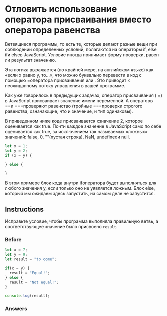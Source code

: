 # Отловить использование оператора присваивания вместо оператора равенства
Ветвящиеся программы, то есть те, которые делают разные вещи при соблюдении определенных условий, полагаются на операторы if, else ifи elseв JavaScript. Условие иногда принимает форму проверки, равен ли результат значению.

Эта логика выражается (по крайней мере, на английском языке) как «если x равно y, то…», что можно буквально перевести в код с помощью =оператора присваивания или . Это приводит к неожиданному потоку управления в вашей программе.

Как уже говорилось в предыдущих задачах, оператор присваивания ( =) в JavaScript присваивает значение имени переменной. А операторы ==и ===проверяют равенство (тройные ===проверки строгого равенства, означающие, что и значение, и тип одинаковы).

В приведенном ниже коде присваивается xзначение 2, которое оценивается как true. Почти каждое значение в JavaScript само по себе оценивается как true, за исключением так называемых «ложных» значений: false, 0, ""(пустая строка), NaN, undefinedи null.
```javascript
let x = 1;
let y = 2;
if (x = y) {

} else {

}
```
В этом примере блок кода внутри ifоператора будет выполняться для любого значения y, если только оно не yявляется ложным. Блок else, который мы ожидаем здесь запустить, на самом деле не запустится.
## Instructions
Исправьте условие, чтобы программа выполняла правильную ветвь, а соответствующее значение было присвоено `result`.

### Before
```javascript
let x = 7;
let y = 9;
let result = "to come";

if(x = y) {
  result = "Equal!";
} else {
  result = "Not equal!";
}

console.log(result);
```
### Answers
```javascript

```
